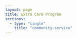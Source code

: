 ```yaml
---
layout: page
title: Extra Care Program
sections:
  - type: "single"
    title: "community-service"
---
```

